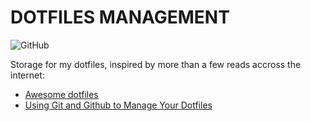 # DOTFILES MANAGEMENT

![GitHub](https://img.shields.io/github/license/DeamonCorpse/dotfiles)

Storage for my dotfiles, inspired by more than a few reads accross the internet:
- [Awesome dotfiles](https://github.com/webpro/awesome-dotfiles)
- [Using Git and Github to Manage Your Dotfiles](http://blog.smalleycreative.com/tutorials/using-git-and-github-to-manage-your-dotfiles/)
